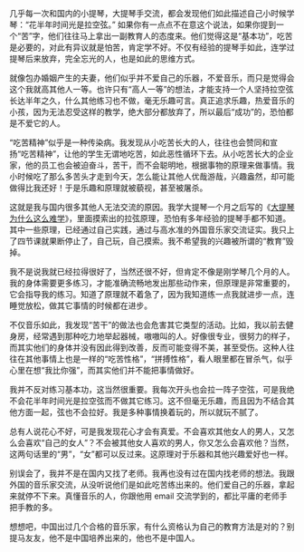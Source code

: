 几乎每一次和国内的小提琴，大提琴手交流，都会发现他们如此描述自己小时候学琴：“花半年时间光是拉空弦。” 如果你有一点点不在意这个说法，如果你提到一个“苦”字，他们往往马上拿出一副教育人的态度来。他们觉得这是“基本功”，吃苦是必要的，对此有异议就是怕苦，肯定学不好。不仅有经验的提琴手如此，连学过提琴后来放弃，完全忘光的人，也是如此的思维方式。

就像包办婚姻产生的夫妻，他们似乎并不爱自己的乐器，不爱音乐，而只是觉得会这个我就高其他人一等。也许只有“高人一等”的想法，才能支持一个人坚持拉空弦长达半年之久，什么其他练习也不做，毫无乐趣可言。真正追求乐趣，热爱音乐的小孩，因为无法忍受这样的教学，绝大部分都放弃了，所以最后“成功”的，恐怕都是不爱它的人。

“吃苦精神”似乎是一种传染病。我发现从小吃苦长大的人，往往也会赞同和宣扬“吃苦精神”，让他的学生无谓地吃苦，如此恶性循环下去。从小吃苦长大的企业家，他的员工也会被迫奋斗，苦干，而不会聪明地，根据事物的原理来做事情。我小时候吃了那么多苦头才走到今天，怎么能让其他人优哉游哉，兴趣盎然，却可能做得比我还好！于是乐趣和原理就被藐视，甚至被屠杀。

这就是我与国内很多其他人无法交流的原因。我学大提琴一个月之后写的《[大提琴为什么这么难学](http://www.yinwang.org/blog-cn/2021/04/16/cello-technique)》，里面摸索出的拉弦原理，恐怕有多年经验的提琴手都不知道。其中一些原理，已经通过自己实践，通过与高水准的外国音乐家交流证实。我只上了四节课就果断停止了，自己玩，自己摸索。我不希望我的兴趣被所谓的“教育”毁掉。

我不是说我就已经拉得很好了，当然还很不好，但肯定不像是刚学琴几个月的人。我的身体需要更多练习，才能准确流畅地发出那些动作来，但原理是非常重要的，它会指导我的练习。知道了原理就不着急了，因为我知道练一点我就进步一点，连睡觉放松，做其它事情的时候都在进步。

不仅音乐如此，我发现“苦干”的做法也会危害其它类型的活动。比如，我以前去健身房，经常遇到那种吃力地举起器械，嗷嗷叫的人。好像很专业，很努力的样子，而其实他们的身体并没有因此得到改善，反而可能变得不美，甚至受伤。这种人往往在其他事情上也是一样的“吃苦性格”，“拼搏性格”，看人眼里都在冒杀气，似乎心里在想“我比你强”，而其实他们并不能把事情做好。

我并不反对练习基本功，这当然很重要。我每次开头也会拉一阵子空弦，可是我绝不会花半年时间光是拉空弦而不做其它练习。这不但毫无乐趣，而且因为不结合其他方面一起，弦也不会拉好。我是多种事情换着玩的，所以就玩不腻了。

总有人说花心不好，可是我发现花心才会有真爱。不会喜欢其他女人的男人，又怎么会喜欢“自己的女人”？不会被其他女人喜欢的男人，你又怎么会喜欢他？当然，这两句话里的“男”，“女”都可以反过来。这原理对于乐器和其他兴趣爱好也一样。

别误会了，我并不是在国内又找了老师。我再也没有过在国内找老师的想法。我跟外国的音乐家交流，从没听说他们是如此吃苦练出来的。他们爱自己的乐器，拿起来就停不下来。真懂音乐的人，你跟他用 email 交流学到的，都比平庸的老师手把手教的多。

想想吧，中国出过几个合格的音乐家，有什么资格认为自己的教育方法是对的？别提马友友，他不是中国培养出来的，他也不是中国人。
